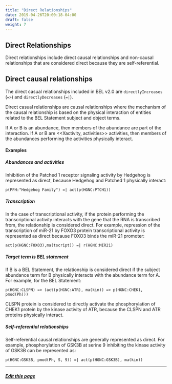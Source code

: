 ```yaml
---
title: "Direct Relationships"
date: 2019-04-26T20:00:18-04:00
draft: false
weight: 7
---
```


## Direct Relationships

Direct relationships include direct causal relationships and non-causal relationships that are considered direct because they are self-referential.

## Direct causal relationships

The direct casual relationships included in BEL v2.0 are `directlyIncreases` (`=>`) and `directlyDecreases` (`=|`).

Direct casual relationships are causal relationships where the mechanism of the causal relationship is based on the physical interaction of entities related to the BEL Statement subject and object terms.

If A or B is an abundance, then members of the abundance are part of the interaction. If A or B are <<Xactivity, activities>> activities, then members of the abundances performing the activities physically interact.

#### Examples

##### Abundances and activities

Inhibition of the Patched 1 receptor signaling activity by Hedgehog is represented as direct, because Hedgehog and Patched 1 physically interact:

    p(PFH:"Hedgehog Family") =| act(p(HGNC:PTCH1))

##### Transcription

In the case of transcriptional activity, if the protein performing the transcriptional activity interacts with the gene that the RNA is transcribed from, the relationship is considered direct. For example, repression of the transcription of miR-21 by FOXO3 protein transcriptional activity is represented as direct because FOXO3 binds the miR-21 promoter:


    act(p(HGNC:FOXO3),ma(tscript)) =| r(HGNC:MIR21)

##### Target term is BEL statement

If B is a BEL Statement, the relationship is considered direct if the subject abundance term for B physically interacts with the abundance term for A. For example, for the BEL Statement:


    p(HGNC:CLSPN) => (act(p(HGNC:ATR), ma(kin)) => p(HGNC:CHEK1, pmod(Ph)))

CLSPN protein is considered to directly activate the phosphorylation of CHEK1 protein by the kinase activity of ATR, because the CLSPN and ATR proteins physically interact.

##### Self-referential relationships

Self-referential causal relationships are generally represented as direct. For example, phosphorylation of GSK3B at serine 9 inhibiting the kinase activity of GSK3B can be represented as:


    p(HGNC:GSK3B, pmod(Ph, S, 9)) =| act(p(HGNC:GSK3B), ma(kin))

---
##### [Edit this page](https://github.com/belbio/bel_lang_ws/edit/master/content/tutorial/direct.md)

